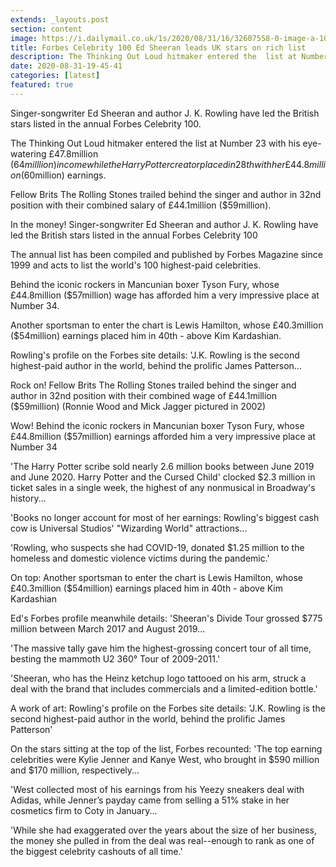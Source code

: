 ```yaml
---
extends: _layouts.post
section: content
image: https://i.dailymail.co.uk/1s/2020/08/31/16/32607558-0-image-a-102_1598888413215.jpg 
title: Forbes Celebrity 100 Ed Sheeran leads UK stars on rich list 
description: The Thinking Out Loud hitmaker entered the  list at Number 23 with his eye-watering £47.8million ($64milllion) fortune while the Harry Potter creator placed in 28th with £44.8million ($60million) 
date: 2020-08-31-19-45-41 
categories: [latest] 
featured: true 
--- 
```

Singer-songwriter Ed Sheeran and author J. K. Rowling have led the British stars listed in the annual Forbes Celebrity 100.

The Thinking Out Loud hitmaker entered the list at Number 23 with his eye-watering £47.8million ($64milllion) income while the Harry Potter creator placed in 28th with her £44.8million ($60million) earnings. 

Fellow Brits The Rolling Stones trailed behind the singer and author in 32nd position with their combined salary of £44.1million ($59million). 

In the money! Singer-songwriter Ed Sheeran and author J. K. Rowling have led the British stars listed in the annual Forbes Celebrity 100

The annual list has been compiled and published by Forbes Magazine since 1999 and acts to list the world's 100 highest-paid celebrities.

Behind the iconic rockers in Mancunian boxer Tyson Fury, whose £44.8million ($57million) wage has afforded him a very impressive place at Number 34. 

Another sportsman to enter the chart is Lewis Hamilton, whose £40.3million ($54million) earnings placed him in 40th - above Kim Kardashian.

Rowling's profile on the Forbes site details: 'J.K. Rowling is the second highest-paid author in the world, behind the prolific James Patterson...

Rock on! Fellow Brits The Rolling Stones trailed behind the singer and author in 32nd position with their combined wage of £44.1million ($59million) (Ronnie Wood and Mick Jagger pictured in 2002)

Wow! Behind the iconic rockers in Mancunian boxer Tyson Fury, whose £44.8million ($57million) earnings afforded him a very impressive place at Number 34

'The Harry Potter scribe sold nearly 2.6 million books between June 2019 and June 2020. Harry Potter and the Cursed Child' clocked $2.3 million in ticket sales in a single week, the highest of any nonmusical in Broadway's history...

'Books no longer account for most of her earnings: Rowling's biggest cash cow is Universal Studios' "Wizarding World" attractions...

'Rowling, who suspects she had COVID-19, donated $1.25 million to the homeless and domestic violence victims during the pandemic.'

On top: Another sportsman to enter the chart is Lewis Hamilton, whose £40.3million ($54million) earnings placed him in 40th - above Kim Kardashian

Ed's Forbes profile meanwhile details: 'Sheeran's Divide Tour grossed $775 million between March 2017 and August 2019...

'The massive tally gave him the highest-grossing concert tour of all time, besting the mammoth U2 360° Tour of 2009-2011.'

'Sheeran, who has the Heinz ketchup logo tattooed on his arm, struck a deal with the brand that includes commercials and a limited-edition bottle.'

A work of art: Rowling's profile on the Forbes site details: 'J.K. Rowling is the second highest-paid author in the world, behind the prolific James Patterson'

On the stars sitting at the top of the list, Forbes recounted: 'The top earning celebrities were Kylie Jenner and Kanye West​, who brought in $590 million and $170 million, respectively...

'West collected most of his ​earnings from his Yeezy sneakers deal with Adidas, while Jenner’s payday came from selling a 51% stake ​in her cosmetics firm to Coty in January...

'While she had exaggerated over the years about the size of her business, the money she pulled in from the deal was real--enough to rank as one of the biggest celebrity cashouts of all time.'

